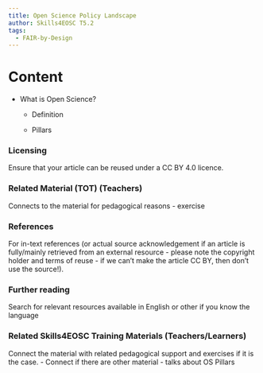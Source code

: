 ```yaml
---
title: Open Science Policy Landscape
author: Skills4EOSC T5.2
tags:
  - FAIR-by-Design
---
```


# Content



- What is Open Science?
    

	- Definition 
	    
	- Pillars
    
    






### Licensing

Ensure that your article can be reused under a CC BY 4.0 licence.

  

### Related Material (TOT) (Teachers)

Connects to the material for pedagogical reasons - exercise


### References

For in-text references (or actual source acknowledgement if an article is fully/mainly retrieved from an external resource - please note the copyright holder and terms of reuse - if we can’t make the article CC BY, then don’t use the source!). 

  
### Further reading

Search for relevant resources available in English or other if you know the language

### Related Skills4EOSC Training Materials (Teachers/Learners)

Connect the material with related pedagogical support and exercises if it is the case. - Connect if there are other material - talks about OS Pillars  


